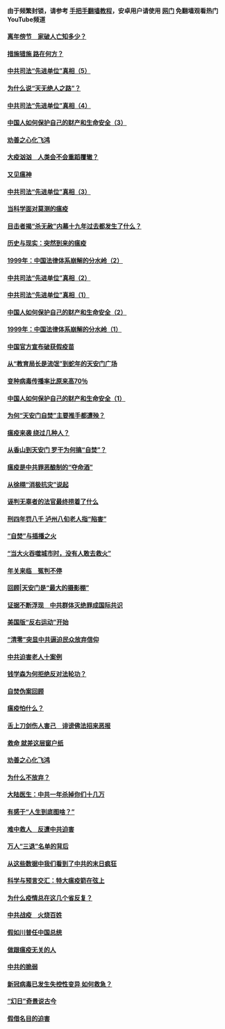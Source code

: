 #### 由于频繁封锁，请参考 [手把手翻墙教程](https://github.com/gfw-breaker/guides/wiki/)，安卓用户请使用 [网门](https://github.com/gfw-breaker/nogfw/blob/master/dl.md?t=02141900) 免翻墙观看热门YouTube频道 

#### [离年傍节　家破人亡知多少？](../pages/19/420563.md?t=02141900) 

#### [措施错施  路在何方？](../pages/19/420076.md?t=02141900) 

#### [中共司法“先进单位”真相（5）](../pages/19/419453.md?t=02141900) 

#### [为什么说“天无绝人之路”？](../pages/19/419618.md?t=02141900) 

#### [中共司法“先进单位”真相（4）](../pages/19/419452.md?t=02141900) 

#### [中国人如何保护自己的财产和生命安全（3）](../pages/19/419405.md?t=02141900) 

#### [劝善之心化飞鸿](../pages/19/418758.md?t=02141900) 

#### [大疫汹汹　人类会不会重蹈覆辙？](../pages/19/419691.md?t=02141900) 

#### [又见瘟神](../pages/19/419225.md?t=02141900) 

#### [中共司法“先进单位”真相（3）](../pages/19/419451.md?t=02141900) 

#### [当科学面对莫测的瘟疫](../pages/19/419625.md?t=02141900) 

#### [目击者揭“杀无赦”内幕十九年过去都发生了什么？](../pages/19/419617.md?t=02141900) 

#### [历史与现实：突然到来的瘟疫](../pages/19/419619.md?t=02141900) 

#### [1999年：中国法律体系崩解的分水岭（2）](../pages/19/419455.md?t=02141900) 

#### [中共司法“先进单位”真相（2）](../pages/19/419450.md?t=02141900) 

#### [中共司法“先进单位”真相（1）](../pages/19/419449.md?t=02141900) 

#### [中国人如何保护自己的财产和生命安全（2）](../pages/19/419404.md?t=02141900) 

#### [1999年：中国法律体系崩解的分水岭（1）](../pages/19/419454.md?t=02141900) 

#### [中国官方宣布破获假疫苗](../pages/19/419504.md?t=02141900) 

#### [从“教育局长是流氓”到蛇年的天安门广场](../pages/19/419470.md?t=02141900) 

#### [变种病毒传播率比原来高70％](../pages/19/419456.md?t=02141900) 

#### [中国人如何保护自己的财产和生命安全（1）](../pages/19/419403.md?t=02141900) 

#### [为何“天安门自焚”主要推手都遭殃？](../pages/19/419348.md?t=02141900) 

#### [瘟疫来袭 绕过几种人？](../pages/19/419349.md?t=02141900) 

#### [从香山到天安门 罗干为何搞“自焚”？](../pages/19/419270.md?t=02141900) 

#### [瘟疫是中共罪恶酿制的“夺命酒”](../pages/19/419223.md?t=02141900) 

#### [从徐栩“消极抗灾”说起](../pages/19/419224.md?t=02141900) 

#### [诬判无辜者的法官最终捞着了什么](../pages/19/419268.md?t=02141900) 

#### [刑四年罚八千 泸州八旬老人指“陷害”](../pages/19/419232.md?t=02141900) 

#### [“自焚”与插播之火](../pages/19/419226.md?t=02141900) 

#### [“当大火吞噬城市时，没有人敢去救火”](../pages/19/419077.md?t=02141900) 

#### [年关来临　冤判不停](../pages/19/419093.md?t=02141900) 

#### [回顾|天安门是“最大的摄影棚”](../pages/19/380866.md?t=02141900) 

#### [证据不断浮现　中共群体灭绝罪成国际共识](../pages/19/419031.md?t=02141900) 

#### [美国版“反右运动”开始](../pages/19/419030.md?t=02141900) 

#### [“清零”突显中共逼迫民众放弃信仰](../pages/19/418995.md?t=02141900) 

#### [中共迫害老人十案例](../pages/19/418831.md?t=02141900) 

#### [钱学森为何拒绝反对法轮功？](../pages/19/418905.md?t=02141900) 

#### [自焚伪案回顾](../pages/19/418799.md?t=02141900) 

#### [瘟疫怕什么？](../pages/19/418800.md?t=02141900) 

#### [舌上刀剑伤人害己　诽谤佛法招来恶报](../pages/19/418731.md?t=02141900) 

#### [救命 就差这层窗户纸](../pages/19/418706.md?t=02141900) 

#### [劝善之心化飞鸿](../pages/19/416766.md?t=02141900) 

#### [为什么不放弃？](../pages/19/418691.md?t=02141900) 

#### [大陆医生：中共一年杀掉你们十几万](../pages/19/418670.md?t=02141900) 

#### [有感于“人生到底图啥？”](../pages/19/418624.md?t=02141900) 

#### [难中救人　反遭中共迫害](../pages/19/418414.md?t=02141900) 

#### [万人“三退”名单的背后](../pages/19/418505.md?t=02141900) 

#### [从这些数据中我们看到了中共的末日疯狂](../pages/19/418420.md?t=02141900) 

#### [科学与预言交汇：特大瘟疫箭在弦上](../pages/19/418266.md?t=02141900) 

#### [为什么疫情总在这几个省反复？](../pages/19/418219.md?t=02141900) 

#### [中共战疫　火烧百姓](../pages/19/418220.md?t=02141900) 

#### [假如川普任中国总统](../pages/19/418174.md?t=02141900) 

#### [做跟瘟疫无关的人](../pages/19/418171.md?t=02141900) 

#### [中共的脆弱](../pages/19/418196.md?t=02141900) 

#### [新冠病毒已发生失控性变异 如何救急？](../pages/19/418032.md?t=02141900) 

#### [“幻日”奇景说古今](../pages/19/418033.md?t=02141900) 

#### [假借名目的迫害](../pages/19/418055.md?t=02141900) 

